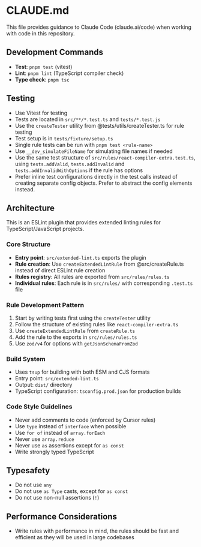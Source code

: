 # CLAUDE.md

This file provides guidance to Claude Code (claude.ai/code) when working with code in this repository.

## Development Commands

- **Test**: `pnpm test` (vitest)
- **Lint**: `pnpm lint` (TypeScript compiler check)
- **Type check**: `pnpm tsc`

## Testing

- Use Vitest for testing
- Tests are located in `src/**/*.test.ts` and `tests/*.test.js`
- Use the `createTester` utility from @tests/utils/createTester.ts for rule testing
- Test setup is in `tests/fixture/setup.ts`
- Single rule tests can be run with `pnpm test <rule-name>`
- Use `__dev_simulateFileName` for simulating file names if needed
- Use the same test structure of `src/rules/react-compiler-extra.test.ts`, using `tests.addValid`, `tests.addInvalid` and `tests.addInvalidWithOptions` if the rule has options
- Prefer inline test configurations directly in the test calls instead of creating separate config objects. Prefer to abstract the config elements instead.

## Architecture

This is an ESLint plugin that provides extended linting rules for TypeScript/JavaScript projects.

### Core Structure

- **Entry point**: `src/extended-lint.ts` exports the plugin
- **Rule creation**: Use `createExtendedLintRule` from @src/createRule.ts instead of direct ESLint rule creation
- **Rules registry**: All rules are exported from `src/rules/rules.ts`
- **Individual rules**: Each rule is in `src/rules/` with corresponding `.test.ts` file

### Rule Development Pattern

1. Start by writing tests first using the `createTester` utility
2. Follow the structure of existing rules like `react-compiler-extra.ts`
3. Use `createExtendedLintRule` from `createRule.ts`
4. Add the rule to the exports in `src/rules/rules.ts`
5. Use `zod/v4` for options with `getJsonSchemaFromZod`

### Build System

- Uses `tsup` for building with both ESM and CJS formats
- Entry point: `src/extended-lint.ts`
- Output: `dist/` directory
- TypeScript configuration: `tsconfig.prod.json` for production builds

### Code Style Guidelines

- Never add comments to code (enforced by Cursor rules)
- Use `type` instead of `interface` when possible
- Use `for of` instead of `array.forEach`
- Never use `array.reduce`
- Never use `as` assertions except for `as const`
- Write strongly typed TypeScript

## Typesafety

- Do not use `any`
- Do not use `as Type` casts, except for `as const`
- Do not use non-null assertions (`!`)

## Performance Considerations

- Write rules with performance in mind, the rules should be fast and efficient as they will be used in large codebases

